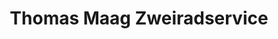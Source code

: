 ---
title: "Thomas Maag Zweiradservice"
url: /reutlingen/thomas-maag-zweiradservice/
shop: Motorrad
---